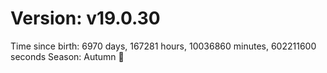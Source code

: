 # Version: v19.0.30
Time since birth: 6970 days, 167281 hours, 10036860 minutes, 602211600 seconds
Season: Autumn 🍁

